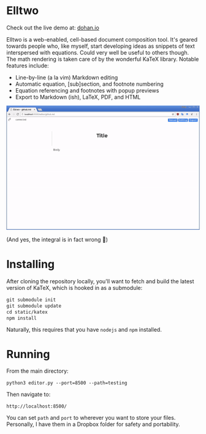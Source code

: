 # Elltwo

Check out the live demo at: [dohan.io](http://dohan.io/)

Elltwo is a web-enabled, cell-based document composition tool. It's geared towards people who, like myself, start developing ideas as snippets of text interspersed with equations. Could very well be useful to others though. The math rendering is taken care of by the wonderful KaTeX library. Notable features include:

- Line-by-line (a la vim) Markdown editing
- Automatic equation, [sub]section, and footnote numbering
- Equation referencing and footnotes with popup previews
- Export to Markdown (ish), LaTeX, PDF, and HTML

![Elltwo demo](demo.gif)

(And yes, the integral is in fact wrong 🙂)

# Installing

After cloning the repository locally, you'll want to fetch and build the latest version of KaTeX, which is hooked in as a submodule:

```
git submodule init
git submodule update
cd static/katex
npm install
```

Naturally, this requires that you have `nodejs` and `npm` installed.

# Running

From the main directory:

```
python3 editor.py --port=8500 --path=testing
```

Then navigate to:

```
http://localhost:8500/
```

You can set `path` and `port` to wherever you want to store your files. Personally, I have them in a Dropbox folder for safety and portability.
